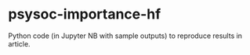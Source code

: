 # psysoc-importance-hf
Python code (in Jupyter NB with sample outputs) to reproduce results in article.
